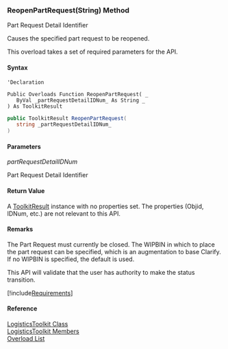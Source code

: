 ﻿### ReopenPartRequest(String) Method

Part Request Detail Identifier

Causes the specified part request to be reopened.

This overload takes a set of required parameters for the API.

#### Syntax

```vbnet
'Declaration

Public Overloads Function ReopenPartRequest( _
   ByVal _partRequestDetailIDNum_ As String _
) As ToolkitResult
```

```csharp
public ToolkitResult ReopenPartRequest( 
   string _partRequestDetailIDNum_
)
```

#### Parameters

_partRequestDetailIDNum_

Part Request Detail Identifier

#### Return Value

A [ToolkitResult](FChoice.Toolkits.Clarify~FChoice.Toolkits.Clarify.ToolkitResult.md) instance with no properties set. The properties (Objid, IDNum, etc.) are not relevant to this API.

#### Remarks

The Part Request must currently be closed. The WIPBIN in which to place the part request can be specified, which is an augmentation to base Clarify. If no WIPBIN is specified, the default is used.

This API will validate that the user has authority to make the status transition.

[!include[Requirements](../partials/requirements.md)]

#### Reference

[LogisticsToolkit Class](FChoice.Toolkits.Clarify~FChoice.Toolkits.Clarify.Logistics.LogisticsToolkit.md)  
[LogisticsToolkit Members](FChoice.Toolkits.Clarify~FChoice.Toolkits.Clarify.Logistics.LogisticsToolkit_members.md)  
[Overload List](FChoice.Toolkits.Clarify~FChoice.Toolkits.Clarify.Logistics.LogisticsToolkit~ReopenPartRequest.md)